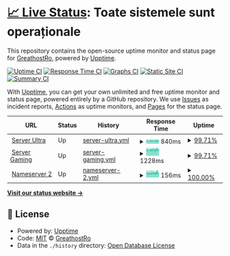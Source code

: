 # [📈 Live Status](https://uptime.greathost.ro): <!--live status--> **Toate sistemele sunt operaționale**

This repository contains the open-source uptime monitor and status page for [GreathostRo](https://uptime.greathost.ro), powered by [Upptime](https://github.com/upptime/upptime).

[![Uptime CI](https://github.com/GreathostRo/upptime/workflows/Uptime%20CI/badge.svg)](https://github.com/GreathostRo/upptime/actions?query=workflow%3A%22Uptime+CI%22)
[![Response Time CI](https://github.com/GreathostRo/upptime/workflows/Response%20Time%20CI/badge.svg)](https://github.com/GreathostRo/upptime/actions?query=workflow%3A%22Response+Time+CI%22)
[![Graphs CI](https://github.com/GreathostRo/upptime/workflows/Graphs%20CI/badge.svg)](https://github.com/GreathostRo/upptime/actions?query=workflow%3A%22Graphs+CI%22)
[![Static Site CI](https://github.com/GreathostRo/upptime/workflows/Static%20Site%20CI/badge.svg)](https://github.com/GreathostRo/upptime/actions?query=workflow%3A%22Static+Site+CI%22)
[![Summary CI](https://github.com/GreathostRo/upptime/workflows/Summary%20CI/badge.svg)](https://github.com/GreathostRo/upptime/actions?query=workflow%3A%22Summary+CI%22)

With [Upptime](https://upptime.js.org), you can get your own unlimited and free uptime monitor and status page, powered entirely by a GitHub repository. We use [Issues](https://github.com/GreathostRo/upptime/issues) as incident reports, [Actions](https://github.com/GreathostRo/upptime/actions) as uptime monitors, and [Pages](https://uptime.greathost.ro) for the status page.

<!--start: status pages-->
<!-- This summary is generated by Upptime (https://github.com/upptime/upptime) -->
<!-- Do not edit this manually, your changes will be overwritten -->
<!-- prettier-ignore -->
| URL | Status | History | Response Time | Uptime |
| --- | ------ | ------- | ------------- | ------ |
| <img alt="" src="https://favicons.githubusercontent.com/ultra.greathost.ro" height="13"> [Server Ultra](https://ultra.greathost.ro) | Up | [server-ultra.yml](https://github.com/GreathostRo/upptime/commits/HEAD/history/server-ultra.yml) | <details><summary><img alt="Response time graph" src="./graphs/server-ultra/response-time-week.png" height="20"> 840ms</summary><br><a href="https://uptime.greathost.ro/history/server-ultra"><img alt="Response time 875" src="https://img.shields.io/endpoint?url=https%3A%2F%2Fraw.githubusercontent.com%2FGreathostRo%2Fupptime%2FHEAD%2Fapi%2Fserver-ultra%2Fresponse-time.json"></a><br><a href="https://uptime.greathost.ro/history/server-ultra"><img alt="24-hour response time 877" src="https://img.shields.io/endpoint?url=https%3A%2F%2Fraw.githubusercontent.com%2FGreathostRo%2Fupptime%2FHEAD%2Fapi%2Fserver-ultra%2Fresponse-time-day.json"></a><br><a href="https://uptime.greathost.ro/history/server-ultra"><img alt="7-day response time 840" src="https://img.shields.io/endpoint?url=https%3A%2F%2Fraw.githubusercontent.com%2FGreathostRo%2Fupptime%2FHEAD%2Fapi%2Fserver-ultra%2Fresponse-time-week.json"></a><br><a href="https://uptime.greathost.ro/history/server-ultra"><img alt="30-day response time 849" src="https://img.shields.io/endpoint?url=https%3A%2F%2Fraw.githubusercontent.com%2FGreathostRo%2Fupptime%2FHEAD%2Fapi%2Fserver-ultra%2Fresponse-time-month.json"></a><br><a href="https://uptime.greathost.ro/history/server-ultra"><img alt="1-year response time 875" src="https://img.shields.io/endpoint?url=https%3A%2F%2Fraw.githubusercontent.com%2FGreathostRo%2Fupptime%2FHEAD%2Fapi%2Fserver-ultra%2Fresponse-time-year.json"></a></details> | <details><summary><a href="https://uptime.greathost.ro/history/server-ultra">99.71%</a></summary><a href="https://uptime.greathost.ro/history/server-ultra"><img alt="All-time uptime 95.39%" src="https://img.shields.io/endpoint?url=https%3A%2F%2Fraw.githubusercontent.com%2FGreathostRo%2Fupptime%2FHEAD%2Fapi%2Fserver-ultra%2Fuptime.json"></a><br><a href="https://uptime.greathost.ro/history/server-ultra"><img alt="24-hour uptime 99.15%" src="https://img.shields.io/endpoint?url=https%3A%2F%2Fraw.githubusercontent.com%2FGreathostRo%2Fupptime%2FHEAD%2Fapi%2Fserver-ultra%2Fuptime-day.json"></a><br><a href="https://uptime.greathost.ro/history/server-ultra"><img alt="7-day uptime 99.71%" src="https://img.shields.io/endpoint?url=https%3A%2F%2Fraw.githubusercontent.com%2FGreathostRo%2Fupptime%2FHEAD%2Fapi%2Fserver-ultra%2Fuptime-week.json"></a><br><a href="https://uptime.greathost.ro/history/server-ultra"><img alt="30-day uptime 99.01%" src="https://img.shields.io/endpoint?url=https%3A%2F%2Fraw.githubusercontent.com%2FGreathostRo%2Fupptime%2FHEAD%2Fapi%2Fserver-ultra%2Fuptime-month.json"></a><br><a href="https://uptime.greathost.ro/history/server-ultra"><img alt="1-year uptime 95.39%" src="https://img.shields.io/endpoint?url=https%3A%2F%2Fraw.githubusercontent.com%2FGreathostRo%2Fupptime%2FHEAD%2Fapi%2Fserver-ultra%2Fuptime-year.json"></a></details>
| <img alt="" src="https://favicons.githubusercontent.com/game.greathost.ro" height="13"> [Server Gaming](https://game.greathost.ro) | Up | [server-gaming.yml](https://github.com/GreathostRo/upptime/commits/HEAD/history/server-gaming.yml) | <details><summary><img alt="Response time graph" src="./graphs/server-gaming/response-time-week.png" height="20"> 1228ms</summary><br><a href="https://uptime.greathost.ro/history/server-gaming"><img alt="Response time 1449" src="https://img.shields.io/endpoint?url=https%3A%2F%2Fraw.githubusercontent.com%2FGreathostRo%2Fupptime%2FHEAD%2Fapi%2Fserver-gaming%2Fresponse-time.json"></a><br><a href="https://uptime.greathost.ro/history/server-gaming"><img alt="24-hour response time 1262" src="https://img.shields.io/endpoint?url=https%3A%2F%2Fraw.githubusercontent.com%2FGreathostRo%2Fupptime%2FHEAD%2Fapi%2Fserver-gaming%2Fresponse-time-day.json"></a><br><a href="https://uptime.greathost.ro/history/server-gaming"><img alt="7-day response time 1228" src="https://img.shields.io/endpoint?url=https%3A%2F%2Fraw.githubusercontent.com%2FGreathostRo%2Fupptime%2FHEAD%2Fapi%2Fserver-gaming%2Fresponse-time-week.json"></a><br><a href="https://uptime.greathost.ro/history/server-gaming"><img alt="30-day response time 1349" src="https://img.shields.io/endpoint?url=https%3A%2F%2Fraw.githubusercontent.com%2FGreathostRo%2Fupptime%2FHEAD%2Fapi%2Fserver-gaming%2Fresponse-time-month.json"></a><br><a href="https://uptime.greathost.ro/history/server-gaming"><img alt="1-year response time 1449" src="https://img.shields.io/endpoint?url=https%3A%2F%2Fraw.githubusercontent.com%2FGreathostRo%2Fupptime%2FHEAD%2Fapi%2Fserver-gaming%2Fresponse-time-year.json"></a></details> | <details><summary><a href="https://uptime.greathost.ro/history/server-gaming">99.71%</a></summary><a href="https://uptime.greathost.ro/history/server-gaming"><img alt="All-time uptime 95.40%" src="https://img.shields.io/endpoint?url=https%3A%2F%2Fraw.githubusercontent.com%2FGreathostRo%2Fupptime%2FHEAD%2Fapi%2Fserver-gaming%2Fuptime.json"></a><br><a href="https://uptime.greathost.ro/history/server-gaming"><img alt="24-hour uptime 99.15%" src="https://img.shields.io/endpoint?url=https%3A%2F%2Fraw.githubusercontent.com%2FGreathostRo%2Fupptime%2FHEAD%2Fapi%2Fserver-gaming%2Fuptime-day.json"></a><br><a href="https://uptime.greathost.ro/history/server-gaming"><img alt="7-day uptime 99.71%" src="https://img.shields.io/endpoint?url=https%3A%2F%2Fraw.githubusercontent.com%2FGreathostRo%2Fupptime%2FHEAD%2Fapi%2Fserver-gaming%2Fuptime-week.json"></a><br><a href="https://uptime.greathost.ro/history/server-gaming"><img alt="30-day uptime 99.04%" src="https://img.shields.io/endpoint?url=https%3A%2F%2Fraw.githubusercontent.com%2FGreathostRo%2Fupptime%2FHEAD%2Fapi%2Fserver-gaming%2Fuptime-month.json"></a><br><a href="https://uptime.greathost.ro/history/server-gaming"><img alt="1-year uptime 95.40%" src="https://img.shields.io/endpoint?url=https%3A%2F%2Fraw.githubusercontent.com%2FGreathostRo%2Fupptime%2FHEAD%2Fapi%2Fserver-gaming%2Fuptime-year.json"></a></details>
| <img alt="" src="https://favicons.githubusercontent.com/null" height="13"> [Nameserver 2](ns2.greathost.ro) | Up | [nameserver-2.yml](https://github.com/GreathostRo/upptime/commits/HEAD/history/nameserver-2.yml) | <details><summary><img alt="Response time graph" src="./graphs/nameserver-2/response-time-week.png" height="20"> 156ms</summary><br><a href="https://uptime.greathost.ro/history/nameserver-2"><img alt="Response time 156" src="https://img.shields.io/endpoint?url=https%3A%2F%2Fraw.githubusercontent.com%2FGreathostRo%2Fupptime%2FHEAD%2Fapi%2Fnameserver-2%2Fresponse-time.json"></a><br><a href="https://uptime.greathost.ro/history/nameserver-2"><img alt="24-hour response time 163" src="https://img.shields.io/endpoint?url=https%3A%2F%2Fraw.githubusercontent.com%2FGreathostRo%2Fupptime%2FHEAD%2Fapi%2Fnameserver-2%2Fresponse-time-day.json"></a><br><a href="https://uptime.greathost.ro/history/nameserver-2"><img alt="7-day response time 156" src="https://img.shields.io/endpoint?url=https%3A%2F%2Fraw.githubusercontent.com%2FGreathostRo%2Fupptime%2FHEAD%2Fapi%2Fnameserver-2%2Fresponse-time-week.json"></a><br><a href="https://uptime.greathost.ro/history/nameserver-2"><img alt="30-day response time 156" src="https://img.shields.io/endpoint?url=https%3A%2F%2Fraw.githubusercontent.com%2FGreathostRo%2Fupptime%2FHEAD%2Fapi%2Fnameserver-2%2Fresponse-time-month.json"></a><br><a href="https://uptime.greathost.ro/history/nameserver-2"><img alt="1-year response time 156" src="https://img.shields.io/endpoint?url=https%3A%2F%2Fraw.githubusercontent.com%2FGreathostRo%2Fupptime%2FHEAD%2Fapi%2Fnameserver-2%2Fresponse-time-year.json"></a></details> | <details><summary><a href="https://uptime.greathost.ro/history/nameserver-2">100.00%</a></summary><a href="https://uptime.greathost.ro/history/nameserver-2"><img alt="All-time uptime 100.00%" src="https://img.shields.io/endpoint?url=https%3A%2F%2Fraw.githubusercontent.com%2FGreathostRo%2Fupptime%2FHEAD%2Fapi%2Fnameserver-2%2Fuptime.json"></a><br><a href="https://uptime.greathost.ro/history/nameserver-2"><img alt="24-hour uptime 100.00%" src="https://img.shields.io/endpoint?url=https%3A%2F%2Fraw.githubusercontent.com%2FGreathostRo%2Fupptime%2FHEAD%2Fapi%2Fnameserver-2%2Fuptime-day.json"></a><br><a href="https://uptime.greathost.ro/history/nameserver-2"><img alt="7-day uptime 100.00%" src="https://img.shields.io/endpoint?url=https%3A%2F%2Fraw.githubusercontent.com%2FGreathostRo%2Fupptime%2FHEAD%2Fapi%2Fnameserver-2%2Fuptime-week.json"></a><br><a href="https://uptime.greathost.ro/history/nameserver-2"><img alt="30-day uptime 100.00%" src="https://img.shields.io/endpoint?url=https%3A%2F%2Fraw.githubusercontent.com%2FGreathostRo%2Fupptime%2FHEAD%2Fapi%2Fnameserver-2%2Fuptime-month.json"></a><br><a href="https://uptime.greathost.ro/history/nameserver-2"><img alt="1-year uptime 100.00%" src="https://img.shields.io/endpoint?url=https%3A%2F%2Fraw.githubusercontent.com%2FGreathostRo%2Fupptime%2FHEAD%2Fapi%2Fnameserver-2%2Fuptime-year.json"></a></details>

<!--end: status pages-->

[**Visit our status website →**](https://uptime.greathost.ro)

## 📄 License

- Powered by: [Upptime](https://github.com/upptime/upptime)
- Code: [MIT](./LICENSE) © [GreathostRo](https://uptime.greathost.ro)
- Data in the `./history` directory: [Open Database License](https://opendatacommons.org/licenses/odbl/1-0/)
